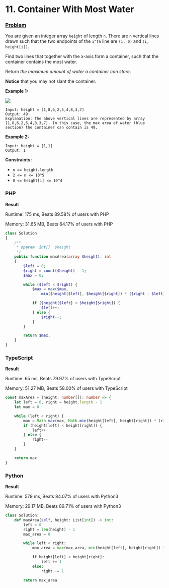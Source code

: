 # 11. Container With Most Water

### [Problem](https://leetcode.com/problems/container-with-most-water/description/)

You are given an integer array `height` of length `n`. There are `n` vertical lines drawn such that the two endpoints of the `i^th` line are `(i, 0)` and `(i, height[i])`.

Find two lines that together with the x-axis form a container, such that the container contains the most water.

Return _the maximum amount of water a container can store_.

**Notice** that you may not slant the container.

**Example 1:**

![](https://s3-lc-upload.s3.amazonaws.com/uploads/2018/07/17/question\_11.jpg)

```
Input: height = [1,8,6,2,5,4,8,3,7]
Output: 49
Explanation: The above vertical lines are represented by array [1,8,6,2,5,4,8,3,7]. In this case, the max area of water (blue section) the container can contain is 49.
```

**Example 2:**

```
Input: height = [1,1]
Output: 1
```

**Constraints:**

* `n == height.length`
* `2 <= n <= 10^5`
* `0 <= height[i] <= 10^4`

### PHP

**Result**

Runtime: 175 ms, Beats 89.58% of users with PHP

Memory: 31.65 MB, Beats 64.17% of users with PHP

```php
class Solution
{
    /**
     * @param  int[]  $height
     */
    public function maxArea(array $height): int
    {
        $left = 0;
        $right = count($height) - 1;
        $max = 0;

        while ($left < $right) {
            $max = max($max,
                min($height[$left], $height[$right]) * ($right - $left));

            if ($height[$left] < $height[$right]) {
                $left++;
            } else {
                $right--;
            }
        }

        return $max;
    }
}
```

### TypeScript

**Result**

Runtime: 65 ms, Beats 79.97% of users with TypeScript

Memory: 51.27 MB, Beats 58.00% of users with TypeScript

```typescript
const maxArea = (height: number[]): number => {
    let left = 0, right = height.length - 1
    let max = 0

    while (left < right) {
        max = Math.max(max, Math.min(height[left], height[right]) * (right - left))
        if (height[left] < height[right]) {
            left++
        } else {
            right--
        }
    }

    return max
}
```

### Python

**Result**

Runtime: 579 ms, Beats 84.07% of users with Python3

Memory: 29.17 MB, Beats 89.71% of users with Python3

```python
class Solution:
    def maxArea(self, height: List[int]) -> int:
        left = 0
        right = len(height) - 1
        max_area = 0

        while left < right:
            max_area = max(max_area, min(height[left], height[right]) * (right - left))

            if height[left] < height[right]:
                left += 1
            else:
                right -= 1

        return max_area
```

